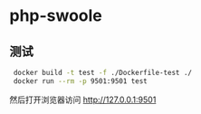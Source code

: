 # php-swoole

## 测试

```bash
 docker build -t test -f ./Dockerfile-test ./
 docker run --rm -p 9501:9501 test
```

然后打开浏览器访问 http://127.0.0.1:9501
